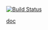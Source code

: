   [![Build Status](https://secure.travis-ci.org/dokipen/batbelt.png)](http://travis-ci.org/dokipen/batbelt)

[doc](http://dokipen.github.com/batbelt "BatBelt doc")
